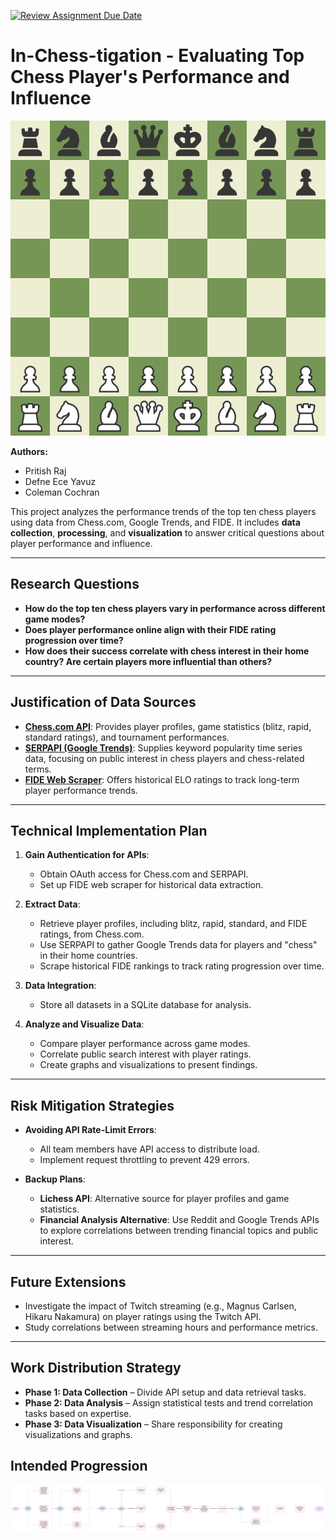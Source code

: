 [![Review Assignment Due Date](https://classroom.github.com/assets/deadline-readme-button-22041afd0340ce965d47ae6ef1cefeee28c7c493a6346c4f15d667ab976d596c.svg)](https://classroom.github.com/a/_SwzfpU1)

# In-Chess-tigation - Evaluating Top Chess Player's Performance and Influence

![Chess.com](data/image/chessboard.png)

**Authors:** 
- Pritish Raj 
- Defne Ece Yavuz
- Coleman Cochran 


This project analyzes the performance trends of the top ten chess players using data from Chess.com, Google Trends, and FIDE. It includes **data collection**, **processing**, and **visualization** to answer critical questions about player performance and influence.

---

## **Research Questions**
- **How do the top ten chess players vary in performance across different game modes?**  
- **Does player performance online align with their FIDE rating progression over time?**  
- **How does their success correlate with chess interest in their home country? Are certain players more influential than others?**

---

## **Justification of Data Sources**
- **[Chess.com API](https://www.chess.com/news/view/published-data-api)**: Provides player profiles, game statistics (blitz, rapid, standard ratings), and tournament performances.  
- **[SERPAPI (Google Trends)](https://serpapi.com/dashboard)**: Supplies keyword popularity time series data, focusing on public interest in chess players and chess-related terms.  
- **[FIDE Web Scraper](https://github.com/xRuiAlves/fide-ratings-scraper/tree/master#api-documentation)**: Offers historical ELO ratings to track long-term player performance trends.

---

## **Technical Implementation Plan**
1. **Gain Authentication for APIs**:  
   - Obtain OAuth access for Chess.com and SERPAPI.  
   - Set up FIDE web scraper for historical data extraction.  

2. **Extract Data**:  
   - Retrieve player profiles, including blitz, rapid, standard, and FIDE ratings, from Chess.com.  
   - Use SERPAPI to gather Google Trends data for players and "chess" in their home countries.  
   - Scrape historical FIDE rankings to track rating progression over time.

3. **Data Integration**:  
   - Store all datasets in a SQLite database for analysis.  

4. **Analyze and Visualize Data**:  
   - Compare player performance across game modes.  
   - Correlate public search interest with player ratings.  
   - Create graphs and visualizations to present findings.

---

## **Risk Mitigation Strategies**
- **Avoiding API Rate-Limit Errors**:  
  - All team members have API access to distribute load.  
  - Implement request throttling to prevent 429 errors.  

- **Backup Plans**:  
  - **Lichess API**: Alternative source for player profiles and game statistics.  
  - **Financial Analysis Alternative**: Use Reddit and Google Trends APIs to explore correlations between trending financial topics and public interest.

---

## **Future Extensions**
- Investigate the impact of Twitch streaming (e.g., Magnus Carlsen, Hikaru Nakamura) on player ratings using the Twitch API.  
- Study correlations between streaming hours and performance metrics.

---

## **Work Distribution Strategy**
- **Phase 1: Data Collection** – Divide API setup and data retrieval tasks.  
- **Phase 2: Data Analysis** – Assign statistical tests and trend correlation tasks based on expertise.  
- **Phase 3: Data Visualization** – Share responsibility for creating visualizations and graphs.


## **Intended Progression** 
![Flowchart](data/image/Flowchart.png)


